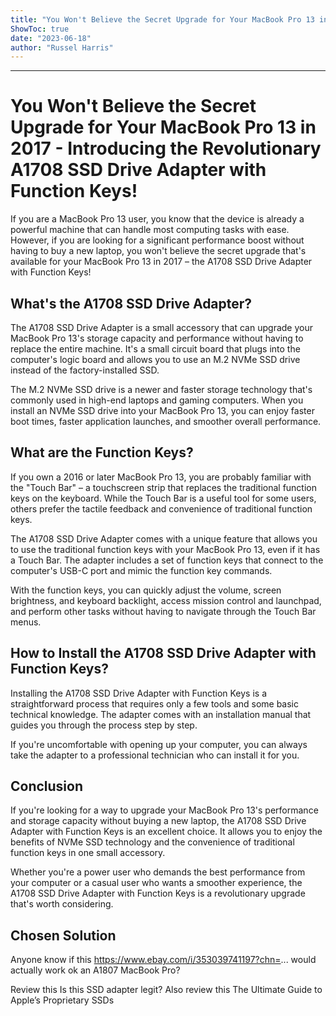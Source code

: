 ```yaml
---
title: "You Won't Believe the Secret Upgrade for Your MacBook Pro 13 in 2017 - Introducing the Revolutionary A1708 SSD Drive Adapter with Function Keys!"
ShowToc: true 
date: "2023-06-18"
author: "Russel Harris"
---
```

*****
# You Won't Believe the Secret Upgrade for Your MacBook Pro 13 in 2017 - Introducing the Revolutionary A1708 SSD Drive Adapter with Function Keys!

If you are a MacBook Pro 13 user, you know that the device is already a powerful machine that can handle most computing tasks with ease. However, if you are looking for a significant performance boost without having to buy a new laptop, you won't believe the secret upgrade that's available for your MacBook Pro 13 in 2017 – the A1708 SSD Drive Adapter with Function Keys!

## What's the A1708 SSD Drive Adapter?

The A1708 SSD Drive Adapter is a small accessory that can upgrade your MacBook Pro 13's storage capacity and performance without having to replace the entire machine. It's a small circuit board that plugs into the computer's logic board and allows you to use an M.2 NVMe SSD drive instead of the factory-installed SSD.

The M.2 NVMe SSD drive is a newer and faster storage technology that's commonly used in high-end laptops and gaming computers. When you install an NVMe SSD drive into your MacBook Pro 13, you can enjoy faster boot times, faster application launches, and smoother overall performance.

## What are the Function Keys?

If you own a 2016 or later MacBook Pro 13, you are probably familiar with the "Touch Bar" – a touchscreen strip that replaces the traditional function keys on the keyboard. While the Touch Bar is a useful tool for some users, others prefer the tactile feedback and convenience of traditional function keys.

The A1708 SSD Drive Adapter comes with a unique feature that allows you to use the traditional function keys with your MacBook Pro 13, even if it has a Touch Bar. The adapter includes a set of function keys that connect to the computer's USB-C port and mimic the function key commands.

With the function keys, you can quickly adjust the volume, screen brightness, and keyboard backlight, access mission control and launchpad, and perform other tasks without having to navigate through the Touch Bar menus.

## How to Install the A1708 SSD Drive Adapter with Function Keys?

Installing the A1708 SSD Drive Adapter with Function Keys is a straightforward process that requires only a few tools and some basic technical knowledge. The adapter comes with an installation manual that guides you through the process step by step.

If you're uncomfortable with opening up your computer, you can always take the adapter to a professional technician who can install it for you.

## Conclusion

If you're looking for a way to upgrade your MacBook Pro 13's performance and storage capacity without buying a new laptop, the A1708 SSD Drive Adapter with Function Keys is an excellent choice. It allows you to enjoy the benefits of NVMe SSD technology and the convenience of traditional function keys in one small accessory.

Whether you're a power user who demands the best performance from your computer or a casual user who wants a smoother experience, the A1708 SSD Drive Adapter with Function Keys is a revolutionary upgrade that's worth considering.


## Chosen Solution
 Anyone know if this https://www.ebay.com/i/353039741197?chn=... would actually work ok an A1807 MacBook Pro?

 Review this Is this SSD adapter legit?
Also review this The Ultimate Guide to Apple’s Proprietary SSDs




